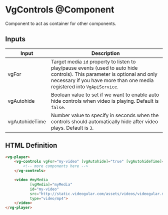# VgControls @Component

Component to act as container for other components.

## Inputs

| Input | Description |
|--- |--- |
| vgFor | Target media `id` property to listen to play/pause events (used to auto hide controls). This parameter is optional and only necessary if you have more than one media registered into `VgApiService`. |
| vgAutohide | Boolean value to set if we want to enable auto hide controls when video is playing. Default is `false`. |
| vgAutohideTime | Number value to specify in seconds when the controls should automatically hide after video plays. Default is `3`. |

## HTML Definition

```html
<vg-player>
    <vg-controls vgFor="my-video" [vgAutohide]="true" [vgAutohideTime]="5">
        <!-- more components here -->
    </vg-controls>

    <video #myMedia
           [vgMedia]="myMedia"
           id="my-video"
           src="http://static.videogular.com/assets/videos/videogular.mp4"
           type="video/mp4">
    </video>
</vg-player>
```
